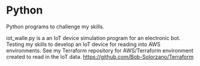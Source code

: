 # Python
Python programs to challenge my skills. 

iot_walle.py is a an IoT device simulation program for an electronic bot. Testing my skills to develop an IoT device for reading into AWS environments.  See my Terraform repository for AWS/Terraform environment created to read in the IoT data. 
https://github.com/Bob-Solorzano/Terraform
